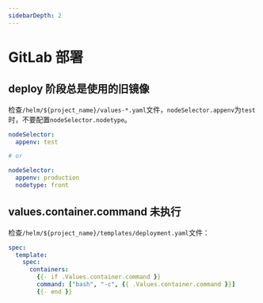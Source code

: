 ```yaml
---
sidebarDepth: 2
---
```


# GitLab 部署

## deploy 阶段总是使用的旧镜像

检查`/helm/${project_name}/values-*.yaml`文件，`nodeSelector.appenv`为`test`时，不要配置`nodeSelector.nodetype`。

```yaml
nodeSelector:
  appenv: test

# or

nodeSelector:
  appenv: production
  nodetype: front
```

## values.container.command 未执行

检查`/helm/${project_name}/templates/deployment.yaml`文件：

```yaml
spec:
  template:
    spec:
      containers:
        {{- if .Values.container.command }}
        command: ["bash", "-c", {{ .Values.container.command }}]
        {{- end }}
```